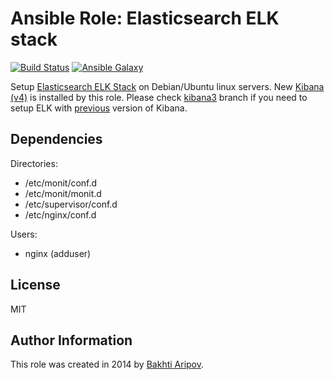 # Ansible Role: Elasticsearch ELK stack

[![Build Status](https://travis-ci.org/bakhti/ansible-elk.svg?branch=master)](https://travis-ci.org/bakhti/ansible-elk) [![Ansible Galaxy](http://img.shields.io/badge/galaxy-bakhti.elk-660198.svg)](https://galaxy.ansible.com/list#/roles/1243)

Setup [Elasticsearch ELK Stack](http://www.elasticsearch.org/overview/) on Debian/Ubuntu linux servers.
New [Kibana (v4)](https://github.com/elasticsearch/kibana) is installed by this role. Please check [kibana3](https://github.com/bakhti/ansible-elk/tree/kibana3) branch if you need to setup ELK with [previous](https://github.com/elasticsearch/kibana/tree/kibana3) version of Kibana.

## Dependencies
Directories:
- /etc/monit/conf.d
- /etc/monit/monit.d
- /etc/supervisor/conf.d
- /etc/nginx/conf.d

Users:
- nginx (adduser)

## License

MIT

## Author Information

This role was created in 2014 by [Bakhti Aripov](http://bakhti.github.io/).
